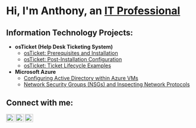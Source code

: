 <h1>Hi, I'm Anthony, an <a href="https://linkedin.com/in/Josh">IT Professional</a></h1>

<h2> Information Technology Projects:</h2>

- <b>osTicket (Help Desk Ticketing System)</b>
  - [osTicket: Prerequisites and Installation](https://github.com/AnthonyDiaz1/osticket-prereqs)
  - [osTicket: Post-Installation Configuration](https://github.com/AnthonyDiaz1/post-install-config)
  - [osTicket: Ticket Lifecycle Examples](https://github.com/AnthonyDiaz1/ticket-lifecycle)
- <b>Microsoft Azure</b>
  - [Configuring Active Directory within Azure VMs](https://github.com/AnthonyDiaz1/configure-ad)
  - [Network Security Groups (NSGs) and Inspecting Network Protocols](https://github.com/AnthonyDiaz1/azure-network-protocols)
  
<h2>Connect with me:</h2>

[<img align="left" alt="Josh | Twitter" width="22px" src="https://cdn.jsdelivr.net/npm/simple-icons@v3/icons/twitter.svg" />][twitter]
[<img align="left" alt="Josh | LinkedIn" width="22px" src="https://cdn.jsdelivr.net/npm/simple-icons@v3/icons/linkedin.svg" />][linkedin]
[<img align="left" alt="Josh | Instagram" width="22px" src="https://cdn.jsdelivr.net/npm/simple-icons@v3/icons/instagram.svg" />][instagram]

[twitter]: https://twitter.com/Josh
[instagram]: https://www.instagram.com/Josh
[linkedin]: https://linkedin.com/in/Josh
